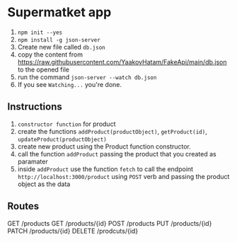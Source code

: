 # Supermatket app

1. `npm init --yes`
2. `npm install -g json-server`
3. Create new file called `db.json`
4. copy the content from https://raw.githubusercontent.com/YaakovHatam/FakeApi/main/db.json to the opened file
5. run the command `json-server --watch db.json`
6. If you see `Watching...` you're done.

## Instructions
1. `constructor function` for product 
2. create the functions `addProduct(productObject)`, `getProduct(id)`, `updateProduct(productObject)`
3. create new product using the Product function constructor.
4. call the function `addProduct` passing the product that you created as paramater
5. inside `addProduct` use the function `fetch` to call the endpoint `http://localhost:3000/product` using `POST` verb and passing the product object as the data

## Routes
GET    /products
GET    /products/{id}
POST   /products
PUT    /products/{id}
PATCH  /products/{id}
DELETE /prodcuts/{id}

